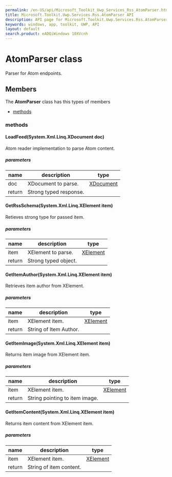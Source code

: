 ```yaml
---
permalink: /en-US/api/Microsoft_Toolkit_Uwp_Services_Rss_AtomParser.htm
title: Microsoft.Toolkit.Uwp.Services.Rss.AtomParser API 
description: API page for Microsoft.Toolkit.Uwp.Services.Rss.AtomParser
keywords: windows, app, toolkit, UWP, API
layout: default
search.product: eADQiWindows 10XVcnh
---
```



# AtomParser class

Parser for Atom endpoints.

## Members

The **AtomParser** class has this types of members

* [methods](#methods)

### methods

#### LoadFeed(System.Xml.Linq.XDocument doc)

Atom reader implementation to parse Atom content.

##### parameters



| name | description | type || --- | --- | --- || doc | XDocument to parse. | [XDocument](https://msdn.microsoft.com/library/windows/apps/System.Xml.Linq.XDocument) || return |Strong typed response. |
#### GetRssSchema(System.Xml.Linq.XElement item)

Retieves strong type for passed item.

##### parameters



| name | description | type || --- | --- | --- || item | XElement to parse. | [XElement](https://msdn.microsoft.com/library/windows/apps/System.Xml.Linq.XElement) || return |Strong typed object. |
#### GetItemAuthor(System.Xml.Linq.XElement item)

Retrieves item author from XElement.

##### parameters



| name | description | type || --- | --- | --- || item | XElement item. | [XElement](https://msdn.microsoft.com/library/windows/apps/System.Xml.Linq.XElement) || return |String of Item Author. |
#### GetItemImage(System.Xml.Linq.XElement item)

Returns item image from XElement item.

##### parameters



| name | description | type || --- | --- | --- || item | XElement item. | [XElement](https://msdn.microsoft.com/library/windows/apps/System.Xml.Linq.XElement) || return |String pointing to item image. |
#### GetItemContent(System.Xml.Linq.XElement item)

Returns item content from XElement item.

##### parameters



| name | description | type || --- | --- | --- || item | XElement item. | [XElement](https://msdn.microsoft.com/library/windows/apps/System.Xml.Linq.XElement) || return |String of item content. |